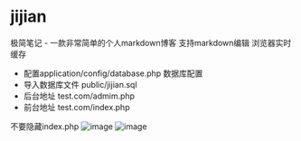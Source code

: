 # jijian
极简笔记 - 一款非常简单的个人markdown博客
支持markdown编辑
浏览器实时缓存

- 配置application/config/database.php 数据库配置
- 导入数据库文件 public/jijian.sql
- 后台地址 test.com/admim.php
- 前台地址 test.com/index.php

不要隐藏index.php
![image](https://github.com/dysir/jijian/image/admin.png)
![image](https://github.com/dysir/jijian/image/prv.png)